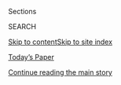 <div id="app">

<div>

<div class="NYTAppHideMasthead css-1r6wvpq e1suatyy0">

<div class="section css-ui9rw0 e1suatyy2">

<div class="css-eph4ug er09x8g0">

<div class="css-6n7j50">

</div>

<span class="css-1dv1kvn">Sections</span>

<div class="css-10488qs">

<span class="css-1dv1kvn">SEARCH</span>

</div>

[Skip to content](#site-content)[Skip to site index](#site-index)

</div>

<div class="css-10698na e1huz5gh0">

</div>

</div>

<div id="masthead-bar-one" class="section hasLinks css-15hmgas e1csuq9d3">

<div class="css-uqyvli e1csuq9d0">

</div>

<div class="css-1uqjmks e1csuq9d1">

</div>

<div class="css-9e9ivx">

[](https://myaccount.nytimes.com/auth/login?response_type=cookie&client_id=vi)

</div>

<div class="css-1bvtpon e1csuq9d2">

[Today’s Paper](https://www.nytimes.com/section/todayspaper)

</div>

</div>

</div>

</div>

<div data-aria-hidden="false">

<div id="site-content" role="main">

<div id="top-wrapper" class="css-15p45cc eaca97t0" type="top">

<div id="top-slug" class="css-19x0jxb eaca97t1" hidden="">

Advertisement

</div>

[Continue reading the main story](#after-top)

<div class="ad top-wrapper" style="text-align:center;height:100%;display:block;min-height:90px">

<div id="top" class="place-ad" data-position="top" data-size-key="top">

</div>

</div>

<div id="after-top">

</div>

</div>

<div id="byline" class="section css-15h4p1b e9abtgs0">

<div class="css-1j21atc e1svk9qx1">

<div class="css-nfcc9b e1svk9qx3">

<div class="css-cnx41t">

![Portrait of Sara
Aridi](https://static01.nyt.com/images/2019/04/30/multimedia/author-sara-aridi/author-sara-aridi-thumbLarge.png)

</div>

<div class="css-vl9dhg e1svk9qx5">

<div class="css-1nrhkj6 e1svk9qx6">

# Sara Aridi

</div>

## <span></span>

Sara Aridi writes for the Culture section. Since joining The Times in
2016, she has covered film, television, photography and Middle Eastern
culture. She has a master's degree in journalism from Columbia
University and has previously worked for Monocle magazine and The
Christian Science Monitor.

</div>

</div>

</div>

<div>

<div id="mid1-wrapper" class="css-1mn4oms eaca97t0" type="rank">

<div id="mid1-slug" class="css-1tag3rd eaca97t1">

Advertisement

</div>

[Continue reading the main story](#after-mid1)

<div id="mid1" class="ad mid1-wrapper" style="text-align:center;height:100%;display:block">

</div>

<div id="after-mid1">

</div>

</div>

</div>

<div class="css-185go5a e1o5byef0">

<div class="css-15cbhtu">

  - [Latest](#stream-panel)
  - <span class="css-6n7j50">Search</span>
    <div class="control">
    <div class="label-container css-1dv1kvn">
    Search
    </div>
    <div class="css-wm4t3d">
    **<span id="clear-search-input" class="css-1dv1kvn">Clear this text
    input</span>
    </div>
    </div>
    <span class="css-1iovbfw"></span>

<div id="stream-panel" class="section css-8msx5b e1jz0cab1">

<div class="css-13mho3u">

1.  
    
    <div class="css-1cp3ece">
    
    <div class="css-1l4spti">
    
    [](/2020/08/08/at-home/office-return-coronavirus.html)
    
    <div class="css-79elbk">
    
    ![](https://static01.nyt.com/images/2020/08/09/business/09ah-returntowork/09ah-returntowork-thumbWide.jpg?quality=75&auto=webp&disable=upscale)
    
    </div>
    
    ## How to Prepare for Your Return to the Office
    
    Nervous about the possibility of going back to the workplace? Here’s
    what to take into consideration.
    
    <div class="css-1nqbnmb ea5icrr0">
    
    By <span class="css-1n7hynb">Sara Aridi</span>
    
    </div>
    
    </div>
    
    <div class="css-1lc2l26 e1xfvim33">
    
    </div>
    
    </div>

2.  
    
    <div class="css-1cp3ece">
    
    <div class="css-1l4spti">
    
    [](/2020/08/08/at-home/lower-air-conditioning-bill.html)
    
    <div class="css-79elbk">
    
    ![](https://static01.nyt.com/images/2020/08/09/multimedia/09AH-airconditioners/09AH-airconditioners-thumbWide.jpg?quality=75&auto=webp&disable=upscale)
    
    </div>
    
    ## Stay Cool Without Racking Up a Bill
    
    Four ways to air-condition your home more efficiently in the summer
    heat.
    
    <div class="css-1nqbnmb ea5icrr0">
    
    By <span class="css-1n7hynb">Sara Aridi</span>
    
    </div>
    
    </div>
    
    <div class="css-1lc2l26 e1xfvim33">
    
    </div>
    
    </div>

3.  
    
    <div class="css-1cp3ece">
    
    <div class="css-1l4spti">
    
    [](/interactive/2020/07/31/travel/coronavirus-travel-risk.html)
    
    <div class="css-79elbk">
    
    ![](https://static01.nyt.com/images/2020/07/30/travel/coronavirus-travel-risk-promo/coronavirus-travel-risk-promo-thumbWide-v2.jpg?quality=75&auto=webp&disable=upscale)
    
    </div>
    
    ## Should I Travel This Year?
    
    Travel looks very different in 2020. Here are some questions to help
    you consider the risks to yourself and others if you take a trip.
    
    <div class="css-1nqbnmb ea5icrr0">
    
    By <span class="css-1n7hynb">Sara Aridi <span>and</span> Umi
    Syam</span>
    
    </div>
    
    </div>
    
    <div class="css-1lc2l26 e1xfvim33">
    
    </div>
    
    </div>

4.  
    
    <div class="css-1cp3ece">
    
    <div class="css-1l4spti">
    
    [](/2020/07/07/arts/television/whats-on-tv-tuesday-the-truth-and-jim-jefferies.html)
    
    <div class="css-79elbk">
    
    ![](https://static01.nyt.com/images/2020/07/07/arts/07tvcol-thetruth/merlin_170470869_206c7c8b-ab09-445f-8430-3c9cea29971f-thumbWide.jpg?quality=75&auto=webp&disable=upscale)
    
    </div>
    
    ## What’s on TV Tuesday: ‘The Truth’ and Jim Jefferies
    
    Watch a family drama starring Catherine Deneuve and Juliette
    Binoche, or stream a new Netflix special by the Australian comic Jim
    Jefferies.
    
    <div class="css-1nqbnmb ea5icrr0">
    
    By <span class="css-1n7hynb">Sara Aridi</span>
    
    </div>
    
    </div>
    
    <div class="css-1lc2l26 e1xfvim33">
    
    </div>
    
    </div>

5.  
    
    <div class="css-1cp3ece">
    
    <div class="css-1l4spti">
    
    [](/2020/06/30/arts/television/whats-on-tv-tuesday-george-lopez-and-welcome-to-chechnya.html)
    
    <div class="css-79elbk">
    
    ![](https://static01.nyt.com/images/2020/06/30/arts/30tvcol-george/30tvcol-george-thumbWide.jpg?quality=75&auto=webp&disable=upscale)
    
    </div>
    
    ## What’s on TV Tuesday: George Lopez and ‘Welcome to Chechnya’
    
    The actor and comedian debuts his first Netflix special, and a
    documentary on the persecution of L.G.B.T.Q. Chechens airs on HBO.
    
    <div class="css-1nqbnmb ea5icrr0">
    
    By <span class="css-1n7hynb">Sara Aridi</span>
    
    </div>
    
    </div>
    
    <div class="css-1lc2l26 e1xfvim33">
    
    </div>
    
    </div>

6.  
    
    <div class="css-1cp3ece">
    
    <div class="css-1l4spti">
    
    [](/2020/06/28/arts/television/whats-on-tv-sunday-the-bet-awards-and-ill-be-gone-in-the-dark.html)
    
    <div class="css-79elbk">
    
    ![](https://static01.nyt.com/images/2020/06/28/arts/28tvcol-betawards/28tvcol-betawards-thumbWide.jpg?quality=75&auto=webp&disable=upscale)
    
    </div>
    
    ## What’s on TV Sunday: The BET Awards and ‘I’ll Be Gone in the Dark’
    
    Tune into the 20th annual BET Awards, or watch a true crime
    documentary series on HBO.
    
    <div class="css-1nqbnmb ea5icrr0">
    
    By <span class="css-1n7hynb">Sara Aridi</span>
    
    </div>
    
    </div>
    
    <div class="css-1lc2l26 e1xfvim33">
    
    </div>
    
    </div>

7.  
    
    <div class="css-1cp3ece">
    
    <div class="css-1l4spti">
    
    [](/2020/06/26/at-home/celebrate-fourth-of-july-coronavirus.html)
    
    <div class="css-79elbk">
    
    ![](https://static01.nyt.com/images/2020/06/28/multimedia/28ah-julyfourth02/28ah-julyfourth02-thumbWide.jpg?quality=75&auto=webp&disable=upscale)
    
    </div>
    
    ## Honor America’s Birthday (Safely) in 2020
    
    You may not be able to congregate for parades or fireworks, but
    there are other options when it comes to having a festive Fourth.
    
    <div class="css-1nqbnmb ea5icrr0">
    
    By <span class="css-1n7hynb">Sara Aridi</span>
    
    </div>
    
    </div>
    
    <div class="css-1lc2l26 e1xfvim33">
    
    </div>
    
    </div>

8.  
    
    <div class="css-1cp3ece">
    
    <div class="css-1l4spti">
    
    [](/2020/06/23/arts/television/whats-on-tv-tuesday-eric-andre-and-toni-morrison.html)
    
    <div class="css-79elbk">
    
    ![](https://static01.nyt.com/images/2020/06/23/arts/23tvcol-eric/23tvcol-eric-thumbWide.jpg?quality=75&auto=webp&disable=upscale)
    
    </div>
    
    ## What’s on TV Tuesday: Eric Andre and Toni Morrison
    
    Eric Andre’s first Netflix special debuts, and a documentary on PBS
    celebrates Toni Morrison’s legacy.
    
    <div class="css-1nqbnmb ea5icrr0">
    
    By <span class="css-1n7hynb">Sara Aridi</span>
    
    </div>
    
    </div>
    
    <div class="css-1lc2l26 e1xfvim33">
    
    </div>
    
    </div>

9.  
    
    <div class="css-1cp3ece">
    
    <div class="css-1l4spti">
    
    [](/2020/06/16/arts/television/whats-on-tv-tuesday-let-it-fall-and-one-day-at-a-time.html)
    
    <div class="css-79elbk">
    
    ![](https://static01.nyt.com/images/2020/06/16/arts/16tvcol-letit/16tvcol-letit-thumbWide.jpg?quality=75&auto=webp&disable=upscale)
    
    </div>
    
    ## What’s on TV Tuesday: ‘Let It Fall’ and ‘One Day at a Time’
    
    A documentary on the 1992 Los Angeles riots airs on ABC, and Pop TV
    debuts an animated “One Day at a Time” special.
    
    <div class="css-1nqbnmb ea5icrr0">
    
    By <span class="css-1n7hynb">Sara Aridi</span>
    
    </div>
    
    </div>
    
    <div class="css-1lc2l26 e1xfvim33">
    
    </div>
    
    </div>

10. 
    
    <div class="css-1cp3ece">
    
    <div class="css-1l4spti">
    
    [](/2020/06/13/at-home/fathers-day-gifts-coronavirus.html)
    
    <div class="css-79elbk">
    
    ![](https://static01.nyt.com/images/2020/06/14/multimedia/14AH-FATHERSDAY-COLOR/14AH-FATHERSDAY-COLOR-thumbWide.jpg?quality=75&auto=webp&disable=upscale)
    
    </div>
    
    ## Get Creative to Celebrate Dad
    
    During the coronavirus outbreak, the best Father’s Day gifts should
    be personal and priceless, in every sense of the word.
    
    <div class="css-1nqbnmb ea5icrr0">
    
    By <span class="css-1n7hynb">Sara Aridi</span>
    
    </div>
    
    </div>
    
    <div class="css-1lc2l26 e1xfvim33">
    
    </div>
    
    </div>

<div class="css-13mho3u">

<div class="css-1t62hi8">

<div class="css-1stvaey">

Show More

<div>

<div style="border:0;clip:rect(0 0 0 0);height:1px;margin:-1px;overflow:hidden;white-space:nowrap;padding:0;width:1px;position:absolute" role="log" data-aria-live="assertive">

</div>

<div style="border:0;clip:rect(0 0 0 0);height:1px;margin:-1px;overflow:hidden;white-space:nowrap;padding:0;width:1px;position:absolute" role="log" data-aria-live="assertive">

</div>

<div style="border:0;clip:rect(0 0 0 0);height:1px;margin:-1px;overflow:hidden;white-space:nowrap;padding:0;width:1px;position:absolute" role="log" data-aria-live="polite">

</div>

<div style="border:0;clip:rect(0 0 0 0);height:1px;margin:-1px;overflow:hidden;white-space:nowrap;padding:0;width:1px;position:absolute" role="log" data-aria-live="polite">

</div>

</div>

</div>

</div>

</div>

</div>

<div class="css-g6hk37 supplemental">

<div id="mid2-wrapper" class="css-10wkyv7 eaca97t0" type="lede">

<div id="mid2-slug" class="css-1tag3rd eaca97t1">

Advertisement

</div>

[Continue reading the main story](#after-mid2)

<div id="mid2" class="ad mid2-wrapper" style="text-align:center;height:100%;display:block;min-height:250px">

</div>

<div id="after-mid2">

</div>

</div>

## Follow Elsewhere

<div class="module-body">

  - [**<span data-aria-hidden="true">\_SaraAridi</span><span class="css-1dv1kvn">twitter
    page for \_SaraAridi</span>](https://twitter.com/_SaraAridi)

</div>

</div>

</div>

</div>

</div>

</div>

</div>

## Site Index

<div>

</div>

## Site Information Navigation

  - [© <span>2020</span> <span>The New York Times
    Company</span>](https://help.nytimes.com/hc/en-us/articles/115014792127-Copyright-notice)

<!-- end list -->

  - [NYTCo](https://www.nytco.com/)
  - [Contact
    Us](https://help.nytimes.com/hc/en-us/articles/115015385887-Contact-Us)
  - [Work with us](https://www.nytco.com/careers/)
  - [Advertise](https://nytmediakit.com/)
  - [T Brand Studio](http://www.tbrandstudio.com/)
  - [Your Ad
    Choices](https://www.nytimes.com/privacy/cookie-policy#how-do-i-manage-trackers)
  - [Privacy](https://www.nytimes.com/privacy)
  - [Terms of
    Service](https://help.nytimes.com/hc/en-us/articles/115014893428-Terms-of-service)
  - [Terms of
    Sale](https://help.nytimes.com/hc/en-us/articles/115014893968-Terms-of-sale)
  - [Site Map](https://spiderbites.nytimes.com)
  - [Help](https://help.nytimes.com/hc/en-us)
  - [Subscriptions](https://www.nytimes.com/subscription?campaignId=37WXW)

</div>

</div>
